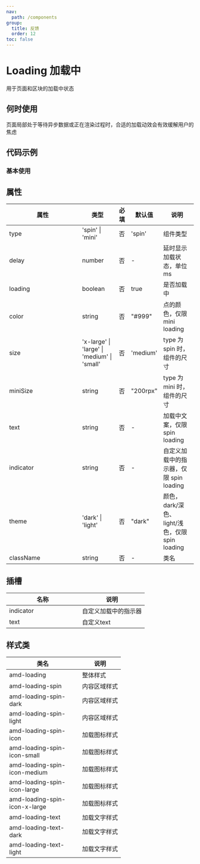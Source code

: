 ```yaml
---
nav:
  path: /components
group:
  title: 反馈
  order: 12
toc: false
---
```

# Loading 加载中
用于页面和区块的加载中状态
## 何时使用
页面局部处于等待异步数据或正在渲染过程时，合适的加载动效会有效缓解用户的焦虑
## 代码示例
### 基本使用
<code src='../../demo/pages/Loading'></code>



## 属性
| 属性 | 类型 | 必填 | 默认值 | 说明 |
| -----|-----|-----|-----|----- |
| type | 'spin' &verbar; 'mini' | 否 | 'spin' | 组件类型 |
| delay | number | 否 | - | 延时显示加载状态，单位 ms |
| loading | boolean | 否 | true | 是否加载中 |
| color | string | 否 | "#999" | 点的颜色，仅限 mini loading |
| size | 'x-large' &verbar; 'large' &verbar; 'medium' &verbar; 'small' | 否 | 'medium' | type 为 spin 时，组件的尺寸 |
| miniSize | string | 否 | "200rpx" | type 为 mini 时，组件的尺寸 |
| text | string | 否 | - | 加载中文案，仅限 spin loading |
| indicator | string | 否 | - | 自定义加载中的指示器，仅限 spin loading |
| theme | 'dark' &verbar; 'light' | 否 | "dark" | 颜色，dark/深色、 light/浅色，仅限 spin loading |
| className | string | 否 | - | 类名 |
    
## 插槽
| 名称 | 说明 |
| ----|----|
| indicator | 自定义加载中的指示器 |
| text | 自定义text |

## 样式类
| 类名 | 说明 |
| ----|----|
| amd-loading | 整体样式 |
| amd-loading-spin | 内容区域样式 |
| amd-loading-spin-dark | 内容区域样式 |
| amd-loading-spin-light | 内容区域样式 |
| amd-loading-spin-icon | 加载图标样式 |
| amd-loading-spin-icon-small | 加载图标样式 |
| amd-loading-spin-icon-medium | 加载图标样式 |
| amd-loading-spin-icon-large | 加载图标样式 |
| amd-loading-spin-icon-x-large | 加载图标样式 |
| amd-loading-text | 加载文字样式 |
| amd-loading-text-dark | 加载文字样式 |
| amd-loading-text-light | 加载文字样式 |

<style> 
table th:first-of-type { width: 180px; } 
.__dumi-default-layout-content article table:first-of-type th:nth-of-type(2)  {
    width: 140px
} 
.__dumi-default-layout-content article table:first-of-type th:nth-of-type(3)  {
    width: 30px
} 
.__dumi-default-layout-content article table:first-of-type th:nth-of-type(4)  {
    width: 50px
} 
.__dumi-default-layout-content article table:nth-of-type(3) th:first-of-type  {
    width: 300px
} 

</style> 